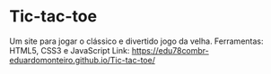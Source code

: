 # Tic-tac-toe
Um site para jogar o clássico e divertido jogo da velha.
Ferramentas: HTML5, CSS3 e JavaScript
Link: https://edu78combr-eduardomonteiro.github.io/Tic-tac-toe/
